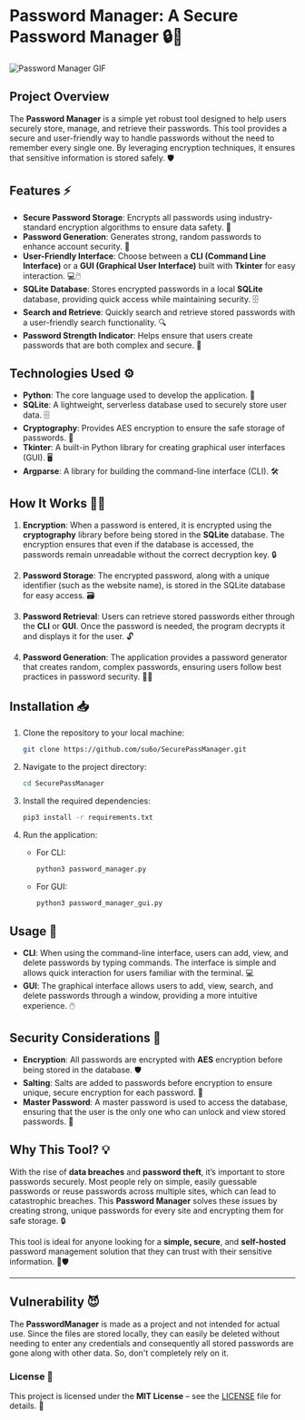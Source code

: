 # Password Manager: A Secure Password Manager 🔒🔑

![Password Manager GIF](https://i.giphy.com/media/v1.Y2lkPTc5MGI3NjExdnFobHJqMnIweWp0N2cyd3o2Zm51eWtjMHNvd2c1OHgxemMyeXRwNCZlcD12MV9pbnRlcm5hbF9naWZfYnlfaWQmY3Q9Zw/xUNd9OAOrmD6UFGoCI/giphy.gif)

## Project Overview

The **Password Manager** is a simple yet robust tool designed to help users securely store, manage, and retrieve their passwords. This tool provides a secure and user-friendly way to handle passwords without the need to remember every single one. By leveraging encryption techniques, it ensures that sensitive information is stored safely. 🛡️

## Features ⚡

- **Secure Password Storage**: Encrypts all passwords using industry-standard encryption algorithms to ensure data safety. 🔐
- **Password Generation**: Generates strong, random passwords to enhance account security. 🔄
- **User-Friendly Interface**: Choose between a **CLI (Command Line Interface)** or a **GUI (Graphical User Interface)** built with **Tkinter** for easy interaction. 💻🖱️
- **SQLite Database**: Stores encrypted passwords in a local **SQLite** database, providing quick access while maintaining security. 🗄️
- **Search and Retrieve**: Quickly search and retrieve stored passwords with a user-friendly search functionality. 🔍
- **Password Strength Indicator**: Helps ensure that users create passwords that are both complex and secure. 🔑

## Technologies Used ⚙️

- **Python**: The core language used to develop the application. 🐍
- **SQLite**: A lightweight, serverless database used to securely store user data. 🗄️
- **Cryptography**: Provides AES encryption to ensure the safe storage of passwords. 🔐
- **Tkinter**: A built-in Python library for creating graphical user interfaces (GUI). 🖥️
- **Argparse**: A library for building the command-line interface (CLI). 🛠️

## How It Works 🧑‍💻

1. **Encryption**: When a password is entered, it is encrypted using the **cryptography** library before being stored in the **SQLite** database. The encryption ensures that even if the database is accessed, the passwords remain unreadable without the correct decryption key. 🔒
   
2. **Password Storage**: The encrypted password, along with a unique identifier (such as the website name), is stored in the SQLite database for easy access. 🗃️

3. **Password Retrieval**: Users can retrieve stored passwords either through the **CLI** or **GUI**. Once the password is needed, the program decrypts it and displays it for the user. 🔓

4. **Password Generation**: The application provides a password generator that creates random, complex passwords, ensuring users follow best practices in password security. 🔑🎲

## Installation 📥

1. Clone the repository to your local machine:
    ```bash
    git clone https://github.com/su6o/SecurePassManager.git
    ```

2. Navigate to the project directory:
    ```bash
    cd SecurePassManager
    ```

3. Install the required dependencies:
    ```bash
    pip3 install -r requirements.txt
    ```

4. Run the application:
    - For CLI:
      ```bash
      python3 password_manager.py
      ```
    - For GUI:
      ```bash
      python3 password_manager_gui.py
      ```

## Usage 🚀

- **CLI**: When using the command-line interface, users can add, view, and delete passwords by typing commands. The interface is simple and allows quick interaction for users familiar with the terminal. 💻
- **GUI**: The graphical interface allows users to add, view, search, and delete passwords through a window, providing a more intuitive experience. 🖱️

## Security Considerations 🔐

- **Encryption**: All passwords are encrypted with **AES** encryption before being stored in the database. 🛡️
- **Salting**: Salts are added to passwords before encryption to ensure unique, secure encryption for each password. 🧂
- **Master Password**: A master password is used to access the database, ensuring that the user is the only one who can unlock and view stored passwords. 🔑

## Why This Tool? 💡

With the rise of **data breaches** and **password theft**, it’s important to store passwords securely. Most people rely on simple, easily guessable passwords or reuse passwords across multiple sites, which can lead to catastrophic breaches. This **Password Manager** solves these issues by creating strong, unique passwords for every site and encrypting them for safe storage. 🔒

This tool is ideal for anyone looking for a **simple, secure**, and **self-hosted** password management solution that they can trust with their sensitive information. 🔑🛡️

---

## Vulnerability 😈

The **PasswordManager** is made as a project and not intended for actual use. Since the files are stored locally, they can easily be deleted without needing to enter any credentials and consequently all stored passwords are gone along with other data. So, don't completely rely on it.

### License 📄

This project is licensed under the **MIT License** – see the [LICENSE](LICENSE) file for details. 📜
